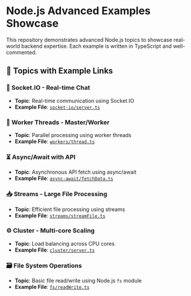 # Node.js Advanced Examples Showcase

This repository demonstrates advanced Node.js topics to showcase real-world backend expertise. Each example is written in TypeScript and well-commented.

## 📂 Topics with Example Links

### 📡 Socket.IO - Real-time Chat

- **Topic**: Real-time communication using Socket.IO
- **Example File**: [`socket-io/server.ts`](./topics/socket-io/server.ts)

### 🧵 Worker Threads - Master/Worker

- **Topic**: Parallel processing using worker threads
- **Example File**: [`workers/thread.ts`](./topics/workers/thread.ts)

### ⏳ Async/Await with API

- **Topic**: Asynchronous API fetch using async/await
- **Example File**: [`async-await/fetchData.ts`](./topics/async-await/fetchData.ts)

### 📥 Streams - Large File Processing

- **Topic**: Efficient file processing using streams
- **Example File**: [`streams/streamFile.ts`](./topics/streams/streamFile.ts)

### ⚙️ Cluster - Multi-core Scaling

- **Topic**: Load balancing across CPU cores
- **Example File**: [`cluster/server.ts`](./topics/cluster/server.ts)

### 🗃️ File System Operations

- **Topic**: Basic file read/write using Node.js `fs` module
- **Example File**: [`fs/readWrite.ts`](./topics/fs/readWrite.ts)
